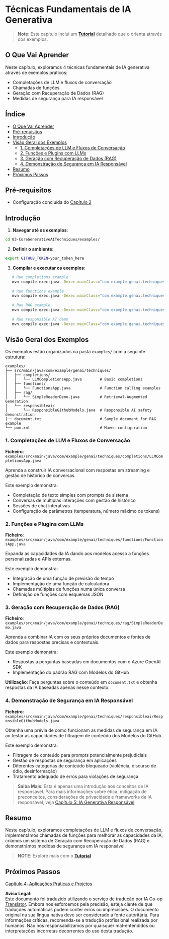 <!--
CO_OP_TRANSLATOR_METADATA:
{
  "original_hash": "b8a372dfc3e3e7ad9261231a22fd79c0",
  "translation_date": "2025-07-25T09:20:20+00:00",
  "source_file": "03-CoreGenerativeAITechniques/README.md",
  "language_code": "pt"
}
-->
# Técnicas Fundamentais de IA Generativa

>**Note**: Este capítulo inclui um [**Tutorial**](./TUTORIAL.md) detalhado que o orienta através dos exemplos.

## O Que Vai Aprender
Neste capítulo, exploramos 4 técnicas fundamentais de IA generativa através de exemplos práticos:
- Completações de LLM e fluxos de conversação
- Chamadas de funções
- Geração com Recuperação de Dados (RAG)
- Medidas de segurança para IA responsável

## Índice

- [O Que Vai Aprender](../../../03-CoreGenerativeAITechniques)
- [Pré-requisitos](../../../03-CoreGenerativeAITechniques)
- [Introdução](../../../03-CoreGenerativeAITechniques)
- [Visão Geral dos Exemplos](../../../03-CoreGenerativeAITechniques)
  - [1. Completações de LLM e Fluxos de Conversação](../../../03-CoreGenerativeAITechniques)
  - [2. Funções e Plugins com LLMs](../../../03-CoreGenerativeAITechniques)
  - [3. Geração com Recuperação de Dados (RAG)](../../../03-CoreGenerativeAITechniques)
  - [4. Demonstração de Segurança em IA Responsável](../../../03-CoreGenerativeAITechniques)
- [Resumo](../../../03-CoreGenerativeAITechniques)
- [Próximos Passos](../../../03-CoreGenerativeAITechniques)

## Pré-requisitos

- Configuração concluída do [Capítulo 2](../../../02-SetupDevEnvironment)

## Introdução

1. **Navegar até os exemplos**:  
```bash
cd 03-CoreGenerativeAITechniques/examples/
```  
2. **Definir o ambiente**:  
```bash
export GITHUB_TOKEN=your_token_here
```  
3. **Compilar e executar os exemplos**:  
```bash
   # Run completions example
   mvn compile exec:java -Dexec.mainClass="com.example.genai.techniques.completions.LLMCompletionsApp"
   
   # Run functions example  
   mvn compile exec:java -Dexec.mainClass="com.example.genai.techniques.functions.FunctionsApp"
   
   # Run RAG example
   mvn compile exec:java -Dexec.mainClass="com.example.genai.techniques.rag.SimpleReaderDemo"
   
   # Run responsible AI demo
   mvn compile exec:java -Dexec.mainClass="com.example.genai.techniques.responsibleai.ResponsibleGithubModels"
   ```  

## Visão Geral dos Exemplos

Os exemplos estão organizados na pasta `examples/` com a seguinte estrutura:

```
examples/
├── src/main/java/com/example/genai/techniques/
│   ├── completions/
│   │   └── LLMCompletionsApp.java        # Basic completions 
│   ├── functions/
│   │   └── FunctionsApp.java             # Function calling examples
│   ├── rag/
│   │   └── SimpleReaderDemo.java         # Retrieval-Augmented Generation
│   └── responsibleai/
│       └── ResponsibleGithubModels.java  # Responsible AI safety demonstration
├── document.txt                          # Sample document for RAG example
└── pom.xml                               # Maven configuration
```

### 1. Completações de LLM e Fluxos de Conversação
**Ficheiro**: `examples/src/main/java/com/example/genai/techniques/completions/LLMCompletionsApp.java`

Aprenda a construir IA conversacional com respostas em streaming e gestão de histórico de conversas.

Este exemplo demonstra:
- Completação de texto simples com prompts de sistema
- Conversas de múltiplas interações com gestão de histórico
- Sessões de chat interativas
- Configuração de parâmetros (temperatura, número máximo de tokens)

### 2. Funções e Plugins com LLMs
**Ficheiro**: `examples/src/main/java/com/example/genai/techniques/functions/FunctionsApp.java`

Expanda as capacidades da IA dando aos modelos acesso a funções personalizadas e APIs externas.

Este exemplo demonstra:
- Integração de uma função de previsão do tempo
- Implementação de uma função de calculadora  
- Chamadas múltiplas de funções numa única conversa
- Definição de funções com esquemas JSON

### 3. Geração com Recuperação de Dados (RAG)
**Ficheiro**: `examples/src/main/java/com/example/genai/techniques/rag/SimpleReaderDemo.java`

Aprenda a combinar IA com os seus próprios documentos e fontes de dados para respostas precisas e contextuais.

Este exemplo demonstra:
- Respostas a perguntas baseadas em documentos com o Azure OpenAI SDK
- Implementação do padrão RAG com Modelos do GitHub

**Utilização**: Faça perguntas sobre o conteúdo em `document.txt` e obtenha respostas da IA baseadas apenas nesse contexto.

### 4. Demonstração de Segurança em IA Responsável
**Ficheiro**: `examples/src/main/java/com/example/genai/techniques/responsibleai/ResponsibleGithubModels.java`

Obtenha uma prévia de como funcionam as medidas de segurança em IA ao testar as capacidades de filtragem de conteúdo dos Modelos do GitHub.

Este exemplo demonstra:
- Filtragem de conteúdo para prompts potencialmente prejudiciais
- Gestão de respostas de segurança em aplicações
- Diferentes categorias de conteúdo bloqueado (violência, discurso de ódio, desinformação)
- Tratamento adequado de erros para violações de segurança

> **Saiba Mais**: Esta é apenas uma introdução aos conceitos de IA responsável. Para mais informações sobre ética, mitigação de preconceitos, considerações de privacidade e frameworks de IA responsável, veja [Capítulo 5: IA Generativa Responsável](../05-ResponsibleGenAI/README.md).

## Resumo

Neste capítulo, explorámos completações de LLM e fluxos de conversação, implementámos chamadas de funções para melhorar as capacidades da IA, criámos um sistema de Geração com Recuperação de Dados (RAG) e demonstrámos medidas de segurança em IA responsável.

> **NOTE**: Explore mais com o [**Tutorial**](./TUTORIAL.md)

## Próximos Passos

[Capítulo 4: Aplicações Práticas e Projetos](../04-PracticalSamples/README.md)

**Aviso Legal**:  
Este documento foi traduzido utilizando o serviço de tradução por IA [Co-op Translator](https://github.com/Azure/co-op-translator). Embora nos esforcemos pela precisão, esteja ciente de que traduções automáticas podem conter erros ou imprecisões. O documento original na sua língua nativa deve ser considerado a fonte autoritária. Para informações críticas, recomenda-se a tradução profissional realizada por humanos. Não nos responsabilizamos por quaisquer mal-entendidos ou interpretações incorretas decorrentes do uso desta tradução.